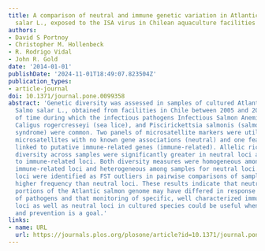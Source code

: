 ```yaml
---
title: A comparison of neutral and immune genetic variation in Atlantic salmon, Salmo
  salar L., exposed to the ISA virus in Chilean aquaculture facilities
authors:
- David S Portnoy
- Christopher M. Hollenbeck
- R. Rodrigo Vidal
- John R. Gold
date: '2014-01-01'
publishDate: '2024-11-01T18:49:07.823504Z'
publication_types:
- article-journal
doi: 10.1371/journal.pone.0099358
abstract: 'Genetic diversity was assessed in samples of cultured Atlantic salmon,
  Salmo salar L., obtained from facilities in Chile between 2005 and 2010, a period
  of time during which the infectious pathogens Infectious Salmon Anemia (ISA) virus,
  Caligus rogercresseyi (sea lice), and Piscirickettsia salmonis (salmon rickettsial
  syndrome) were common. Two panels of microsatellite markers were utilized: one with
  microsatellites with no known gene associations (neutral) and one featuring microsatellites
  linked to putative immune-related genes (immune-related). Allelic richness and gene
  diversity across samples were significantly greater in neutral loci as compared
  to immune-related loci. Both diversity measures were homogeneous among samples for
  immune-related loci and heterogeneous among samples for neutral loci. Immune-related
  loci were identified as FST outliers in pairwise comparisons of samples at a 10-fold
  higher frequency than neutral loci. These results indicate that neutral and immune-related
  portions of the Atlantic salmon genome may have differed in response to the gauntlet
  of pathogens and that monitoring of specific, well characterized immune-related
  loci as well as neutral loci in cultured species could be useful when disease control
  and prevention is a goal.'
links:
- name: URL
  url: https://journals.plos.org/plosone/article?id=10.1371/journal.pone.0099358
---
```

